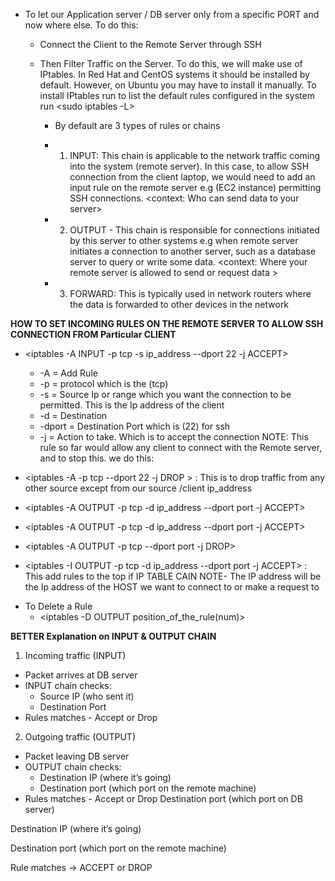 * To let our Application server / DB server only from a specific PORT and now where else. To do this:
  - Connect the Client to the Remote Server through SSH
  
  - Then Filter Traffic on the Server. To do this, we will make use of IPtables. In Red Hat and CentOS systems it should be installed by default. However, on Ubuntu you may have to install it manually. To install IPtables run <sudo apt install iptables> to list the default rules configured in the system run <sudo iptables -L>
    - By default are 3 types of rules or chains
    - 1. INPUT: This chain is applicable to the network traffic coming into the system (remote server). In this case, to allow SSH connection from the client laptop, we would need to add an input rule on the remote server e.g (EC2 instance) permitting SSH connections. <context: Who can send data to your server>
  
    - 2. OUTPUT - This chain is responsible for connections initiated by this server to other systems e.g when remote server initiates a connection to another server, such as a database server to query or write some data. <context: Where your remote server is allowed to send or request data >
  
    - 3. FORWARD: This is typically used in network routers where the data is forwarded to other devices in the network

**HOW TO SET INCOMING RULES ON THE REMOTE SERVER TO ALLOW SSH CONNECTION FROM Particular CLIENT**

- <iptables -A INPUT -p tcp -s ip_address --dport 22 -j ACCEPT>
  * -A = Add Rule
  * -p = protocol which is the (tcp)
  * -s = Source Ip or range which you want the connection to be permitted. This is the Ip address of the client
  * -d = Destination
  *  -dport = Destination Port which is (22) for ssh
  *  -j = Action to take. Which is to accept the connection
NOTE: This rule so far would allow any client to connect with the Remote server, and to stop this. we do this:
- <iptables -A -p tcp --dport 22 -j DROP > : This is to drop traffic from any other source except from our source /client ip_address
  
- <iptables -A OUTPUT -p tcp -d ip_address  --dport port -j ACCEPT>
- <iptables -A OUTPUT -p tcp -d ip_address --dport port -j ACCEPT>
 - <iptables -A OUTPUT -p tcp --dport port -j DROP>
 - <iptables -I OUTPUT -p tcp -d ip_address --dport port -j ACCEPT> : This add rules to the top if IP TABLE CAIN
NOTE- The IP address will be the Ip address of the HOST we want to connect to or make a request to
* To Delete a Rule
  - <iptables -D OUTPUT position_of_the_rule(num)>

**BETTER Explanation on INPUT & OUTPUT CHAIN**

1. Incoming traffic (INPUT)

  * Packet arrives at DB server
  * INPUT chain checks:
     - Source IP (who sent it)
     - Destination Port
  * Rules matches - Accept or Drop
  
2. Outgoing traffic (OUTPUT)

  * Packet leaving DB server
  * OUTPUT chain checks:
     - Destination IP (where it’s going)
     - Destination port (which port on the remote machine)
  * Rules matches - Accept or Drop
Destination port (which port on DB server)








Destination IP (where it’s going)

Destination port (which port on the remote machine)

Rule matches → ACCEPT or DROP
